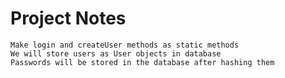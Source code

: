 # Project Notes
	Make login and createUser methods as static methods
	We will store users as User objects in database
	Passwords will be stored in the database after hashing them
